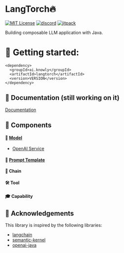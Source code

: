 
# LangTorch🔥

[![MIT License](https://img.shields.io/badge/License-MIT-green.svg)](https://choosealicense.com/licenses/mit/)
[![discord](https://img.shields.io/discord/1094297543078326403)](https://discord.gg/YVUQ4X8E)
[![jitpack](https://jitpack.io/v/Knowly-ai/langtorch.svg)](https://jitpack.io/#Knowly-ai/langtorch)

Building composable LLM application with Java.

# 🚀 Getting started:
```
<dependency>
  <groupId>ai.knowly</groupId>
  <artifactId>langtorch</artifactId>
  <version>VERSION</version>
</dependency>
```

## 📄 Documentation (still working on it)

[Documentation](https://docs.knowly.ai/langtorch/)

## 🔩 Components

#### 🤖 [Model](https://knowly-ai.gitbook.io/langtorch/model)
- [OpenAI Service](https://knowly-ai.gitbook.io/langtorch/model/openai-and-openaichat)

#### 📝 [Prompt Template](https://knowly-ai.gitbook.io/langtorch/prompt-template)

#### 🔗 Chain

#### 🛠️ Tool

#### 🎓 Capability


## 🙏 Acknowledgements
This library is inspired by the following libraries:
 - [langchain](https://github.com/hwchase17/langchain)
 - [semantic-kernel](https://github.com/microsoft/semantic-kernel)
 - [openai-java](https://github.com/TheoKanning/openai-java)

